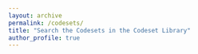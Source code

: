 ```yaml
---
layout: archive
permalink: /codesets/
title: "Search the Codesets in the Codeset Library"
author_profile: true
--- 
```

<script type="text/javascript">
$.get(site.data.temp, function(data) {
var build = '<table border="1" cellpadding="2" cellspacing="0" style="border-collapse: collapse" width="100%">\n';
var head = data.split("\n");
for(var i=0;i<1;i++){
build += "<tr><th>" + head[i] + "</th></tr>";
for(var i=1;i<head.length;i++){
build += "<tr><td>" + head[i].split("\n") + "</td></tr>";
}
}
build += "</table>";
$('#wrap').append(build);
});
</script>

<!-- {% assign mydata=site.data.temp %}

<table>
    <caption>Table caption</caption>
    <thead>
    {% for column in mydata[0] %}
        <th>{{ column[0] }}</th>
    {% endfor %}
    </thead>
    <tbody>
    {% for row in mydata %}
        <tr>
        {% for cell in row %}
            <td>{{ cell[1] }}</td>
        {% endfor %}
        </tr>
    {% endfor %}
    </tbody>
</table>
 -->
<!-- <ul>
{% for member in site.data.temp %}
  <li>
  	  {{ temp.study_id }}
      {{ temp.,study_name }}
      {{ temp.codeset }}
  </li>
{% endfor %}
</ul> -->